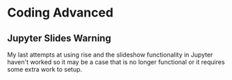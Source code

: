 # Coding Advanced
## Jupyter Slides Warning
My last attempts at using rise and the slideshow functionality in Jupyter haven't worked so it may be a case that is no longer functional or it requires some extra work to setup.
